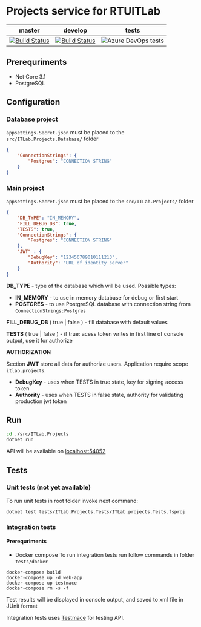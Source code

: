 # Projects service for RTUITLab

master | develop | tests
--- | --- | ---
[![Build Status][build-master-image]][build-master-link] | [![Build Status][build-dev-image]][build-dev-link] | ![Azure DevOps tests](https://img.shields.io/azure-devops/tests/RTUITLab/RTU%20IT%20Lab/66?label=%20&style=plastic)

[build-master-image]: https://dev.azure.com/rtuitlab/RTU%20IT%20Lab/_apis/build/status/ITLab-Projects?branchName=master
[build-master-link]: https://dev.azure.com/rtuitlab/RTU%20IT%20Lab/_build/latest?definitionId=66&branchName=master
[build-dev-image]: https://dev.azure.com/rtuitlab/RTU%20IT%20Lab/_apis/build/status/ITLab-Projects?branchName=develop
[build-dev-link]: https://dev.azure.com/rtuitlab/RTU%20IT%20Lab/_build/latest?definitionId=66&branchName=develop

## Prerequriments

* Net Core 3.1
* PostgreSQL

## Configuration

### Database project

```appsettings.Secret.json``` must be placed to the ```src/ITLab.Projects.Database/``` folder

```json
{
    "ConnectionStrings": {
        "Postgres": "CONNECTION STRING"
    }
}
```

### Main project

```appsettings.Secret.json``` must be placed to the ```src/ITLab.Projects/``` folder


```json
{
    "DB_TYPE": "IN_MEMORY",
    "FILL_DEBUG_DB": true,
    "TESTS": true,
    "ConnectionStrings": {
        "Postgres": "CONNECTION STRING"
    },
    "JWT" : {
        "DebugKey": "123456789010111213",
        "Authority": "URL of identity server"
    }
}
```

**DB_TYPE** - type of the database which will be used. Possible types:

* **IN_MEMORY** - to use in memory database for debug or first start
* **POSTGRES** - to use PostgreSQL database with connection string from ```ConnectionStrings:Postgres```

**FILL_DEBUG_DB** ( true | false ) - fill database with default values

**TESTS** ( true | false ) - if true: acess token writes in first line of console output, use it for authorize

**AUTHORIZATION**

Section **JWT** store all data for authorize users. Application require scope ```itlab.projects```.
* **DebugKey** - uses when TESTS in true state, key for signing access token
* **Authority** - uses when TESTS in false state, authority for validating production jwt token

## Run
```bash
cd ./src/ITLab.Projects
dotnet run
```
API will be available on [localhost:54052](http://localhost:54052)

## Tests

### Unit tests (not yet available)

To run unit tests in root folder invoke next command:

```shell
dotnet test tests/ITLab.Projects.Tests/ITLab.projects.Tests.fsproj
```

### Integration tests

#### Prerequriments

* Docker compose
To run integration tests run follow commands in folder ```tests/docker```

```shell
docker-compose build
docker-compose up -d web-app
docker-compose up testmace
docker-compose rm -s -f
```

Test results will be displayed in console output, and saved to xml file in JUnit format

Integration tests uses [Testmace](https://testmace.com/) for testing API.
